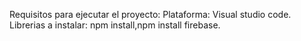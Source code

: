 Requisitos para ejecutar el proyecto:
Plataforma: Visual studio code.
Librerias a instalar: npm install,npm install firebase.
